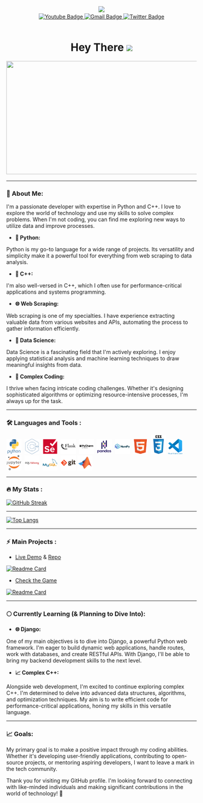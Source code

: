 <div id="header" align="center">
  <img src="https://media.giphy.com/media/M9gbBd9nbDrOTu1Mqx/giphy.gif" width="100"/>
    <div id="badges">
      <a href="https://www.facebook.com/aneeqmalik789">
      <img src="https://img.shields.io/badge/Facebook-blue?style=for-the-badge&logo=Facebook&logoColor=white" alt="Youtube Badge"/>
      </a>
      <a href="mailto:aneeqmalik789@gmail.com">
      <img src="https://img.shields.io/badge/Gmail-green?style=for-the-badge&logo=Gmail&logoColor=white" alt="Gmail Badge"/>
      </a>
      <a href="https://www.instagram.com/_aneeq_malik/">
      <img src="https://img.shields.io/badge/Instagram-red?style=for-the-badge&logo=Instagram&logoColor=white" alt="Twitter Badge"/>
      </a>
    </div>
    <img src="https://komarev.com/ghpvc/?username=Aneeq-Ahmed-Malik&style=flat-square&color=blue" alt=""/>
    <h1>
      Hey There
      <img src="https://media.giphy.com/media/hvRJCLFzcasrR4ia7z/giphy.gif" width="30px"/>
    </h1>
</div>

<div align="center">
  <img src="https://media.giphy.com/media/dWesBcTLavkZuG35MI/giphy.gif" width="600" height="300"/>
</div>

---

### **👋 About Me**:

I'm a passionate developer with expertise in Python and C++. I love to explore the world of technology and use my skills to solve complex problems. When I'm not coding, you can find me exploring new ways to utilize data and improve processes.

- **🐍 Python:**

Python is my go-to language for a wide range of projects. Its versatility and simplicity make it a powerful tool for everything from web scraping to data analysis.

- **🔧 C++:**

I'm also well-versed in C++, which I often use for performance-critical applications and systems programming.

- **🌐 Web Scraping:**

Web scraping is one of my specialties. I have experience extracting valuable data from various websites and APIs, automating the process to gather information efficiently.

- **🌱 Data Science:**

Data Science is a fascinating field that I'm actively exploring. I enjoy applying statistical analysis and machine learning techniques to draw meaningful insights from data.

- **💼 Complex Coding:**

I thrive when facing intricate coding challenges. Whether it's designing sophisticated algorithms or optimizing resource-intensive processes, I'm always up for the task.

---

### :hammer_and_wrench: Languages and Tools :

<div>
  <img src="https://github.com/devicons/devicon/blob/master/icons/python/python-original-wordmark.svg" title="Python" alt="Python" width="40" height="40"/>&nbsp;
  <img src="https://github.com/devicons/devicon/blob/master/icons/cplusplus/cplusplus-line.svg" title="C++" alt="C++" width="40" height="40"/>&nbsp;
  <img src="https://github.com/devicons/devicon/blob/master/icons/selenium/selenium-original.svg" title="Selenium" alt="Selenium" width="40" height="40"/>&nbsp;
  <img src="https://github.com/devicons/devicon/blob/master/icons/flask/flask-original-wordmark.svg" title="Flask" alt="Flask" width="40" height="40"/>&nbsp;
  <img src="https://github.com/devicons/devicon/blob/master/icons/pycharm/pycharm-original-wordmark.svg" title="Pycharm" alt="Pycharm" width="40" height="40"/>&nbsp;
  <img src="https://github.com/devicons/devicon/blob/master/icons/pandas/pandas-original-wordmark.svg" title="Pandas" alt="Pandas" width="40" height="40"/>&nbsp;
  <img src="https://github.com/devicons/devicon/blob/master/icons/numpy/numpy-original-wordmark.svg"  title="Numpy" alt="Numpy" width="40" height="40"/>&nbsp;
  <img src="https://github.com/devicons/devicon/blob/master/icons/html5/html5-original.svg" title="HTML5" alt="HTML" width="40" height="40"/>&nbsp;
  <img src="https://github.com/devicons/devicon/blob/master/icons/css3/css3-original-wordmark.svg" title="CSS3" **alt="CSS3" width="40" height="50"/>
  <img src="https://github.com/devicons/devicon/blob/master/icons/vscode/vscode-original-wordmark.svg" title="VS Code" **alt="VS Code" width="40" height="40"/>
  <img src="https://github.com/devicons/devicon/blob/master/icons/jupyter/jupyter-original-wordmark.svg" title="Jupyter" alt="Jupyter" width="40" height="40"/>&nbsp;
  <img src="https://github.com/devicons/devicon/blob/master/icons/sqlalchemy/sqlalchemy-original-wordmark.svg" title="Sqlalchemy" alt="Sqlalchemy" width="40" height="40"/>&nbsp;
  <img src="https://github.com/devicons/devicon/blob/master/icons/mysql/mysql-original-wordmark.svg" title="MySQL"  alt="MySQL" width="40" height="40"/>&nbsp;
  <img src="https://github.com/devicons/devicon/blob/master/icons/git/git-original-wordmark.svg" title="Git" **alt="Git" width="40" height="40"/>
  <img src="https://github.com/devicons/devicon/blob/master/icons/matlab/matlab-original.svg" title="Matlab" **alt="Matlab" width="40" height="40"/>
  
</div>

---

### :fire: My Stats :

[![GitHub Streak](http://github-readme-streak-stats.herokuapp.com?user=Aneeq-Ahmed-Malik&theme=dark&background=000000)](https://git.io/streak-stats)

---

[![Top Langs](https://github-readme-stats.vercel.app/api/top-langs/?username=Aneeq-Ahmed-Malik&layout=donut&theme=vision-friendly-dark&hide=jupyter%20notebook,javascript&langs_count=4)](https://github.com/anuraghazra/github-readme-stats)

---
### :zap: Main Projects :

- <a href="https://myvoiceyourvoice.vercel.app/">Live Demo</a> & <a href="https://github.com/Aneeq-Ahmed-Malik/Blog-Flask_Website">Repo</a>

[![Readme Card](https://github-readme-stats.vercel.app/api/pin/?username=Aneeq-Ahmed-Malik&repo=Blog-Flask_Website&theme=vision-friendly-dark)](https://github.com/anuraghazra/github-readme-stats)

- <a href="https://github.com/Aneeq-Ahmed-Malik/Space-Shooter-Game">Check the Game</a>

[![Readme Card](https://github-readme-stats.vercel.app/api/pin/?username=Aneeq-Ahmed-Malik&repo=Space-Shooter-Game&theme=vision-friendly-dark)](https://github.com/anuraghazra/github-readme-stats)

---

### 🌕 Currently Learning (& Planning to Dive Into):


- **🌐 Django:**

One of my main objectives is to dive into Django, a powerful Python web framework. I'm eager to build dynamic web applications, handle routes, work with databases, and create RESTful APIs. With Django, I'll be able to bring my backend development skills to the next level.

- **📈 Complex C++:**

Alongside web development, I'm excited to continue exploring complex C++. I'm determined to delve into advanced data structures, algorithms, and optimization techniques. My aim is to write efficient code for performance-critical applications, honing my skills in this versatile language.

---

### **📈 Goals:**

My primary goal is to make a positive impact through my coding abilities. Whether it's developing user-friendly applications, contributing to open-source projects, or mentoring aspiring developers, I want to leave a mark in the tech community.

Thank you for visiting my GitHub profile. I'm looking forward to connecting with like-minded individuals and making significant contributions in the world of technology! 🚀

<!---
Aneeq-Ahmed-Malik/Aneeq-Ahmed-Malik is a ✨ special ✨ repository because its `README.md` (this file) appears on your GitHub profile.
You can click the Preview link to take a look at your changes.
--->
